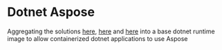 # Dotnet Aspose
Aggregating the solutions [here](https://forum.groupdocs.com/t/pdf-to-png-conversion-in-net-on-linux/10183/3), [here](https://forum.groupdocs.com/t/pdf-to-png-conversion-issue-on-centos-7/10638) and [here](https://docs.groupdocs.com/viewer/net/net-standard-2-0-api-limitations/) into a base dotnet runtime image to allow containerized dotnet applications to use Aspose
